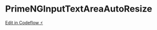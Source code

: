 # PrimeNGInputTextAreaAutoResize

[Edit in Codeflow ⚡️](https://stackblitz.com/~/github.com/erber014/PrimeNGInputTextAreaAutoResize)